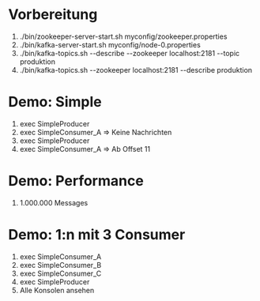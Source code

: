 # Vorbereitung

1. ./bin/zookeeper-server-start.sh myconfig/zookeeper.properties 
1. ./bin/kafka-server-start.sh myconfig/node-0.properties 
1. ./bin/kafka-topics.sh --describe --zookeeper localhost:2181  --topic produktion
1. ./bin/kafka-topics.sh  --zookeeper localhost:2181 --describe produktion

# Demo: Simple

1. exec SimpleProducer
1. exec SimpleConsumer_A => Keine Nachrichten
1. exec SimpleProducer
1. exec SimpleConsumer_A => Ab Offset 11

# Demo: Performance

1. 1.000.000 Messages


# Demo: 1:n mit 3 Consumer

1. exec SimpleConsumer_A
1. exec SimpleConsumer_B
1. exec SimpleConsumer_C
1. exec SimpleProducer
1. Alle Konsolen ansehen

